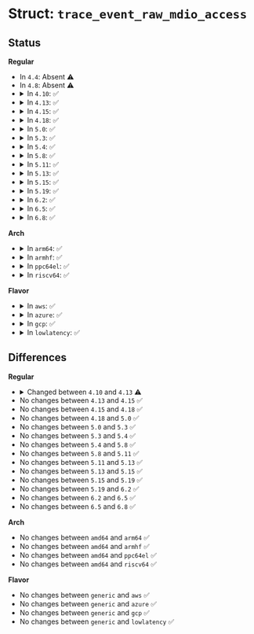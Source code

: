 # Struct: <code>trace_event_raw_mdio_access</code>

## Status
<b>Regular</b>
<ul>
<li>
In <code>4.4</code>: Absent ⚠️
</li>
<li>
In <code>4.8</code>: Absent ⚠️
</li>
<li>
<details>
<summary>In <code>4.10</code>: ✅</summary>

```c
struct trace_event_raw_mdio_access {
    struct trace_entry ent;
    char busid[17];
    char read;
    u8 addr;
    u16 val;
    unsigned int regnum;
    char __data[0];
};
```
</details>
</li>
<li>
<details>
<summary>In <code>4.13</code>: ✅</summary>

```c
struct trace_event_raw_mdio_access {
    struct trace_entry ent;
    char busid[61];
    char read;
    u8 addr;
    u16 val;
    unsigned int regnum;
    char __data[0];
};
```
</details>
</li>
<li>
<details>
<summary>In <code>4.15</code>: ✅</summary>

```c
struct trace_event_raw_mdio_access {
    struct trace_entry ent;
    char busid[61];
    char read;
    u8 addr;
    u16 val;
    unsigned int regnum;
    char __data[0];
};
```
</details>
</li>
<li>
<details>
<summary>In <code>4.18</code>: ✅</summary>

```c
struct trace_event_raw_mdio_access {
    struct trace_entry ent;
    char busid[61];
    char read;
    u8 addr;
    u16 val;
    unsigned int regnum;
    char __data[0];
};
```
</details>
</li>
<li>
<details>
<summary>In <code>5.0</code>: ✅</summary>

```c
struct trace_event_raw_mdio_access {
    struct trace_entry ent;
    char busid[61];
    char read;
    u8 addr;
    u16 val;
    unsigned int regnum;
    char __data[0];
};
```
</details>
</li>
<li>
<details>
<summary>In <code>5.3</code>: ✅</summary>

```c
struct trace_event_raw_mdio_access {
    struct trace_entry ent;
    char busid[61];
    char read;
    u8 addr;
    u16 val;
    unsigned int regnum;
    char __data[0];
};
```
</details>
</li>
<li>
<details>
<summary>In <code>5.4</code>: ✅</summary>

```c
struct trace_event_raw_mdio_access {
    struct trace_entry ent;
    char busid[61];
    char read;
    u8 addr;
    u16 val;
    unsigned int regnum;
    char __data[0];
};
```
</details>
</li>
<li>
<details>
<summary>In <code>5.8</code>: ✅</summary>

```c
struct trace_event_raw_mdio_access {
    struct trace_entry ent;
    char busid[61];
    char read;
    u8 addr;
    u16 val;
    unsigned int regnum;
    char __data[0];
};
```
</details>
</li>
<li>
<details>
<summary>In <code>5.11</code>: ✅</summary>

```c
struct trace_event_raw_mdio_access {
    struct trace_entry ent;
    char busid[61];
    char read;
    u8 addr;
    u16 val;
    unsigned int regnum;
    char __data[0];
};
```
</details>
</li>
<li>
<details>
<summary>In <code>5.13</code>: ✅</summary>

```c
struct trace_event_raw_mdio_access {
    struct trace_entry ent;
    char busid[61];
    char read;
    u8 addr;
    u16 val;
    unsigned int regnum;
    char __data[0];
};
```
</details>
</li>
<li>
<details>
<summary>In <code>5.15</code>: ✅</summary>

```c
struct trace_event_raw_mdio_access {
    struct trace_entry ent;
    char busid[61];
    char read;
    u8 addr;
    u16 val;
    unsigned int regnum;
    char __data[0];
};
```
</details>
</li>
<li>
<details>
<summary>In <code>5.19</code>: ✅</summary>

```c
struct trace_event_raw_mdio_access {
    struct trace_entry ent;
    char busid[61];
    char read;
    u8 addr;
    u16 val;
    unsigned int regnum;
    char __data[0];
};
```
</details>
</li>
<li>
<details>
<summary>In <code>6.2</code>: ✅</summary>

```c
struct trace_event_raw_mdio_access {
    struct trace_entry ent;
    char busid[61];
    char read;
    u8 addr;
    u16 val;
    unsigned int regnum;
    char __data[0];
};
```
</details>
</li>
<li>
<details>
<summary>In <code>6.5</code>: ✅</summary>

```c
struct trace_event_raw_mdio_access {
    struct trace_entry ent;
    char busid[61];
    char read;
    u8 addr;
    u16 val;
    unsigned int regnum;
    char __data[0];
};
```
</details>
</li>
<li>
<details>
<summary>In <code>6.8</code>: ✅</summary>

```c
struct trace_event_raw_mdio_access {
    struct trace_entry ent;
    char busid[61];
    char read;
    u8 addr;
    u16 val;
    unsigned int regnum;
    char __data[0];
};
```
</details>
</li>
</ul>
<b>Arch</b>
<ul>
<li>
<details>
<summary>In <code>arm64</code>: ✅</summary>

```c
struct trace_event_raw_mdio_access {
    struct trace_entry ent;
    char busid[61];
    char read;
    u8 addr;
    u16 val;
    unsigned int regnum;
    char __data[0];
};
```
</details>
</li>
<li>
<details>
<summary>In <code>armhf</code>: ✅</summary>

```c
struct trace_event_raw_mdio_access {
    struct trace_entry ent;
    char busid[61];
    char read;
    u8 addr;
    u16 val;
    unsigned int regnum;
    char __data[0];
};
```
</details>
</li>
<li>
<details>
<summary>In <code>ppc64el</code>: ✅</summary>

```c
struct trace_event_raw_mdio_access {
    struct trace_entry ent;
    char busid[61];
    char read;
    u8 addr;
    u16 val;
    unsigned int regnum;
    char __data[0];
};
```
</details>
</li>
<li>
<details>
<summary>In <code>riscv64</code>: ✅</summary>

```c
struct trace_event_raw_mdio_access {
    struct trace_entry ent;
    char busid[61];
    char read;
    u8 addr;
    u16 val;
    unsigned int regnum;
    char __data[0];
};
```
</details>
</li>
</ul>
<b>Flavor</b>
<ul>
<li>
<details>
<summary>In <code>aws</code>: ✅</summary>

```c
struct trace_event_raw_mdio_access {
    struct trace_entry ent;
    char busid[61];
    char read;
    u8 addr;
    u16 val;
    unsigned int regnum;
    char __data[0];
};
```
</details>
</li>
<li>
<details>
<summary>In <code>azure</code>: ✅</summary>

```c
struct trace_event_raw_mdio_access {
    struct trace_entry ent;
    char busid[61];
    char read;
    u8 addr;
    u16 val;
    unsigned int regnum;
    char __data[0];
};
```
</details>
</li>
<li>
<details>
<summary>In <code>gcp</code>: ✅</summary>

```c
struct trace_event_raw_mdio_access {
    struct trace_entry ent;
    char busid[61];
    char read;
    u8 addr;
    u16 val;
    unsigned int regnum;
    char __data[0];
};
```
</details>
</li>
<li>
<details>
<summary>In <code>lowlatency</code>: ✅</summary>

```c
struct trace_event_raw_mdio_access {
    struct trace_entry ent;
    char busid[61];
    char read;
    u8 addr;
    u16 val;
    unsigned int regnum;
    char __data[0];
};
```
</details>
</li>
</ul>

## Differences
<b>Regular</b>
<ul>
<li>
<details>
<summary>Changed between <code>4.10</code> and <code>4.13</code> ⚠️</summary>
<ul>
<li>
<b>Field type changed. </b>
<code>char busid[17]</code> ➡️ <code>char busid[61]</code>
</li>
</ul>
</details>
</li>
<li>
No changes between <code>4.13</code> and <code>4.15</code> ✅
</li>
<li>
No changes between <code>4.15</code> and <code>4.18</code> ✅
</li>
<li>
No changes between <code>4.18</code> and <code>5.0</code> ✅
</li>
<li>
No changes between <code>5.0</code> and <code>5.3</code> ✅
</li>
<li>
No changes between <code>5.3</code> and <code>5.4</code> ✅
</li>
<li>
No changes between <code>5.4</code> and <code>5.8</code> ✅
</li>
<li>
No changes between <code>5.8</code> and <code>5.11</code> ✅
</li>
<li>
No changes between <code>5.11</code> and <code>5.13</code> ✅
</li>
<li>
No changes between <code>5.13</code> and <code>5.15</code> ✅
</li>
<li>
No changes between <code>5.15</code> and <code>5.19</code> ✅
</li>
<li>
No changes between <code>5.19</code> and <code>6.2</code> ✅
</li>
<li>
No changes between <code>6.2</code> and <code>6.5</code> ✅
</li>
<li>
No changes between <code>6.5</code> and <code>6.8</code> ✅
</li>
</ul>
<b>Arch</b>
<ul>
<li>
No changes between <code>amd64</code> and <code>arm64</code> ✅
</li>
<li>
No changes between <code>amd64</code> and <code>armhf</code> ✅
</li>
<li>
No changes between <code>amd64</code> and <code>ppc64el</code> ✅
</li>
<li>
No changes between <code>amd64</code> and <code>riscv64</code> ✅
</li>
</ul>
<b>Flavor</b>
<ul>
<li>
No changes between <code>generic</code> and <code>aws</code> ✅
</li>
<li>
No changes between <code>generic</code> and <code>azure</code> ✅
</li>
<li>
No changes between <code>generic</code> and <code>gcp</code> ✅
</li>
<li>
No changes between <code>generic</code> and <code>lowlatency</code> ✅
</li>
</ul>
